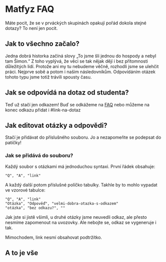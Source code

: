 # Matfyz FAQ

Máte pocit, že se v prváckých skupinách opakují pořád dokola stejné dotazy? To není jen pocit.

## Jak to všechno začalo?

Jedna dobrá historka začíná slovy „To jsme šli jednou do hospody a nebyl tam Šimon.“ Z toho vyplývá, že věci se tak nějak dějí i bez přítomnosti důležitých lidí. Protože ani my tu nebudeme věčně, rozhodli jsme se ulehčit práci. Nejprve sobě a potom i našim následovníkům. Odpovídáním otázek tohoto typu jsme totiž trávili spousty času.

## Jak se odpovídá na dotaz od studenta?

Teď už stačí jen odkazem! Buď se odkážeme na [FAQ](http://faq.matfyz.cz/) nebo můžeme na konec odkazu přidat i #link-na-dotaz

## Jak editovat otázky a odpovědi?

Stačí je přidávat do příslušného souboru. Jo a nezapomeňte se podepsat do patičky!

### Jak se přidává do souboru?

Každý soubor s otázkami má jednoduchou syntaxi. První řádek obsahuje:

```
"Q", "A", "link"
```

A každý další potom příslušné políčko tabulky. Takhle by to mohlo vypadat ve vzorové tabulce:

```
"Q", "A", "link"
"Otázka", "Odpověď", "velmi-dobra-otazka-s-odkazem"
"otázka", "bez odkazu?", ""
```

Jak jste si jistě všimli, u druhé otázky jsme neuvedli odkaz, ale přesto nesmíme zapomenout na uvozovky. Ale nebojte se, odkaz se vygeneruje i tak.

Mimochodem, link nesmí obsahovat podtržítko.

## A to je vše